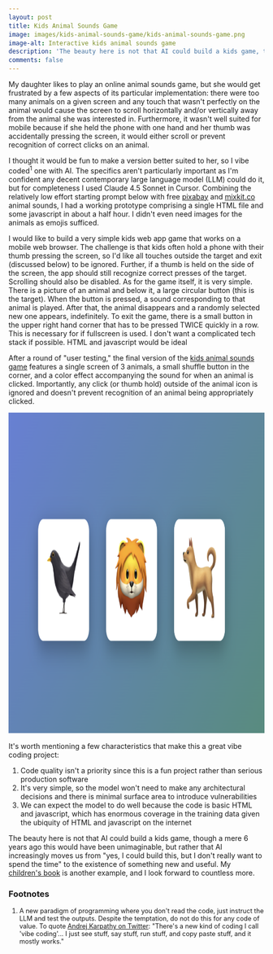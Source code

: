 ```yaml
---
layout: post
title: Kids Animal Sounds Game
image: images/kids-animal-sounds-game/kids-animal-sounds-game.png
image-alt: Interactive kids animal sounds game
description: 'The beauty here is not that AI could build a kids game, though a mere 6 years ago this would have been unimaginable, but rather that AI increasingly moves us from "yes, I could build this, but I don''t really want to spend the time" to the existence of something new and useful.'
comments: false
---
```


My daughter likes to play an online animal sounds game, but she would get frustrated by a few aspects of its particular implementation: there were too many animals on a given screen and any touch that wasn't perfectly on the animal would cause the screen to scroll horizontally and/or vertically away from the animal she was interested in. Furthermore, it wasn't well suited for mobile because if she held the phone with one hand and her thumb was accidentally pressing the screen, it would either scroll or prevent recognition of correct clicks on an animal.

I thought it would be fun to make a version better suited to her, so I vibe coded<sup>1</sup> one with AI. The specifics aren't particularly important as I'm confident any decent contemporary large language model (LLM) could do it, but for completeness I used Claude 4.5 Sonnet in Cursor. Combining the relatively low effort starting prompt below with free <a href="https://pixabay.com/sound-effects/search/eagle/" target="_blank">pixabay</a> and <a href="https://mixkit.co/free-sound-effects/animals/" target="_blank">mixkit.co</a> animal sounds, I had a working prototype comprising a single HTML file and some javascript in about a half hour. I didn't even need images for the animals as emojis sufficed.

<div class="ai-text-block" markdown="1">
I would like to build a very simple kids web app game that works on a mobile web browser. The challenge is that kids often hold a phone with their thumb pressing the screen, so I'd like all touches outside the target and exit (discussed below) to be ignored. Further, if a thumb is held on the side of the screen, the app should still recognize correct presses of the target. Scrolling should also be disabled. As for the game itself, it is very simple. There is a picture of an animal and below it, a large circular button (this is the target). When the button is pressed, a sound corresponding to that animal is played. After that, the animal disappears and a randomly selected new one appears, indefinitely. To exit the game, there is a small button in the upper right hand corner that has to be pressed TWICE quickly in a row. This is necessary for if fullscreen is used. I don't want a complicated tech stack if possible. HTML and javascript would be ideal
</div>

After a round of "user testing," the final version of the <a href="https://www.derekcroote.com/kids-animal-sounds-game.html">kids animal sounds game</a> features a single screen of 3 animals, a small shuffle button in the corner, and a color effect accompanying the sound for when an animal is clicked. Importantly, any click (or thumb hold) outside of the animal icon is ignored and doesn't prevent recognition of an animal being appropriately clicked.

<a href="/kids-animal-sounds-game.html"><img src="/images/kids-animal-sounds-game/kids-animal-sounds-game.png" width="1200" height="630" alt="Interactive kids animal sounds game" /></a>

It's worth mentioning a few characteristics that make this a great vibe coding project:

<ol>
<li>Code quality isn't a priority since this is a fun project rather than serious production software</li>
<li>It's very simple, so the model won't need to make any architectural decisions and there is minimal surface area to introduce vulnerabilities</li>
<li>We can expect the model to do well because the code is basic HTML and javascript, which has enormous coverage in the training data given the ubiquity of HTML and javascript on the internet</li>
</ol>

The beauty here is not that AI could build a kids game, though a mere 6 years ago this would have been unimaginable, but rather that AI increasingly moves us from "yes, I could build this, but I don't really want to spend the time" to the existence of something new and useful. My <a href="/2023/12/10/childrens-book.html">children's book</a> is another example, and I look forward to countless more.

### Footnotes

<ol style="font-size: 0.9em">
<li>A new paradigm of programming where you don't read the code, just instruct the LLM and test the outputs. Despite the temptation, do not do this for any code of value. To quote <a href="https://x.com/karpathy/status/1886192184808149383" target="_blank">Andrej Karpathy on Twitter</a>: "There's a new kind of coding I call 'vibe coding'... I just see stuff, say stuff, run stuff, and copy paste stuff, and it mostly works." </li>
</ol>
